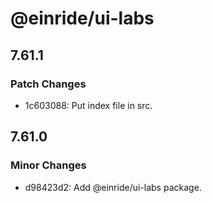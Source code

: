 # @einride/ui-labs

## 7.61.1

### Patch Changes

- 1c603088: Put index file in src.

## 7.61.0

### Minor Changes

- d98423d2: Add @einride/ui-labs package.
